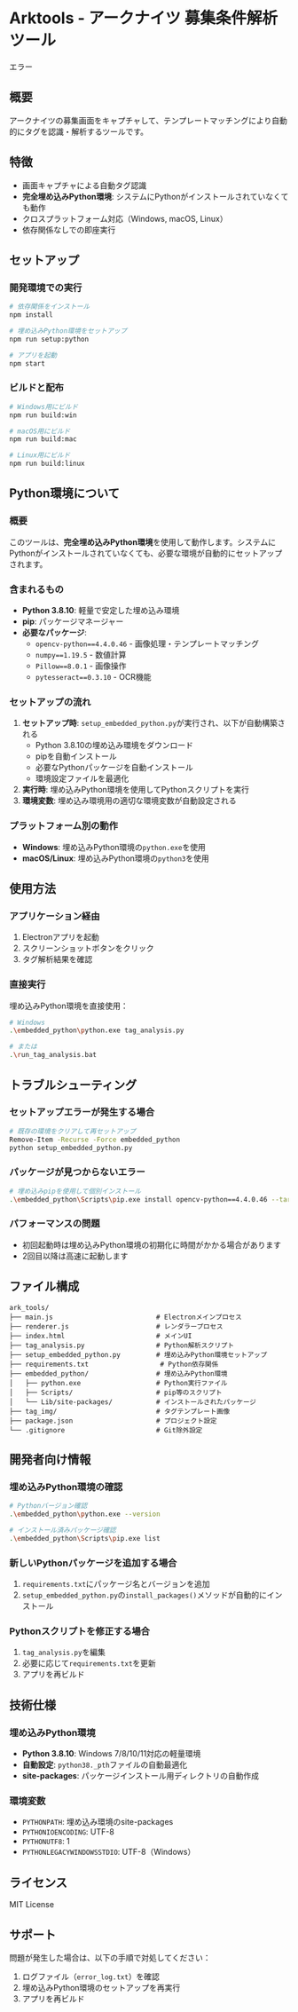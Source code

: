 # Arktools - アークナイツ 募集条件解析ツール
エラー

## 概要
アークナイツの募集画面をキャプチャして、テンプレートマッチングにより自動的にタグを認識・解析するツールです。

## 特徴
- 画面キャプチャによる自動タグ認識
- **完全埋め込みPython環境**: システムにPythonがインストールされていなくても動作
- クロスプラットフォーム対応（Windows, macOS, Linux）
- 依存関係なしでの即座実行

## セットアップ

### 開発環境での実行
```bash
# 依存関係をインストール
npm install

# 埋め込みPython環境をセットアップ
npm run setup:python

# アプリを起動
npm start
```

### ビルドと配布
```bash
# Windows用にビルド
npm run build:win

# macOS用にビルド
npm run build:mac

# Linux用にビルド
npm run build:linux
```

## Python環境について

### 概要
このツールは、**完全埋め込みPython環境**を使用して動作します。システムにPythonがインストールされていなくても、必要な環境が自動的にセットアップされます。

### 含まれるもの
- **Python 3.8.10**: 軽量で安定した埋め込み環境
- **pip**: パッケージマネージャー
- **必要なパッケージ**:
  - `opencv-python==4.4.0.46` - 画像処理・テンプレートマッチング
  - `numpy==1.19.5` - 数値計算
  - `Pillow==8.0.1` - 画像操作
  - `pytesseract==0.3.10` - OCR機能

### セットアップの流れ
1. **セットアップ時**: `setup_embedded_python.py`が実行され、以下が自動構築される
   - Python 3.8.10の埋め込み環境をダウンロード
   - pipを自動インストール
   - 必要なPythonパッケージを自動インストール
   - 環境設定ファイルを最適化
2. **実行時**: 埋め込みPython環境を使用してPythonスクリプトを実行
3. **環境変数**: 埋め込み環境用の適切な環境変数が自動設定される

### プラットフォーム別の動作
- **Windows**: 埋め込みPython環境の`python.exe`を使用
- **macOS/Linux**: 埋め込みPython環境の`python3`を使用

## 使用方法

### アプリケーション経由
1. Electronアプリを起動
2. スクリーンショットボタンをクリック
3. タグ解析結果を確認

### 直接実行
埋め込みPython環境を直接使用：

```bash
# Windows
.\embedded_python\python.exe tag_analysis.py

# または
.\run_tag_analysis.bat
```

## トラブルシューティング

### セットアップエラーが発生する場合
```bash
# 既存の環境をクリアして再セットアップ
Remove-Item -Recurse -Force embedded_python
python setup_embedded_python.py
```

### パッケージが見つからないエラー
```bash
# 埋め込みpipを使用して個別インストール
.\embedded_python\Scripts\pip.exe install opencv-python==4.4.0.46 --target .\embedded_python\Lib\site-packages --no-user
```

### パフォーマンスの問題
- 初回起動時は埋め込みPython環境の初期化に時間がかかる場合があります
- 2回目以降は高速に起動します

## ファイル構成
```
ark_tools/
├── main.js                          # Electronメインプロセス
├── renderer.js                      # レンダラープロセス
├── index.html                       # メインUI
├── tag_analysis.py                  # Python解析スクリプト
├── setup_embedded_python.py         # 埋め込みPython環境セットアップ
├── requirements.txt                  # Python依存関係
├── embedded_python/                 # 埋め込みPython環境
│   ├── python.exe                   # Python実行ファイル
│   ├── Scripts/                     # pip等のスクリプト
│   └── Lib/site-packages/           # インストールされたパッケージ
├── tag_img/                         # タグテンプレート画像
├── package.json                     # プロジェクト設定
└── .gitignore                       # Git除外設定
```

## 開発者向け情報

### 埋め込みPython環境の確認
```bash
# Pythonバージョン確認
.\embedded_python\python.exe --version

# インストール済みパッケージ確認
.\embedded_python\Scripts\pip.exe list
```

### 新しいPythonパッケージを追加する場合
1. `requirements.txt`にパッケージ名とバージョンを追加
2. `setup_embedded_python.py`の`install_packages()`メソッドが自動的にインストール

### Pythonスクリプトを修正する場合
1. `tag_analysis.py`を編集
2. 必要に応じて`requirements.txt`を更新
3. アプリを再ビルド

## 技術仕様

### 埋め込みPython環境
- **Python 3.8.10**: Windows 7/8/10/11対応の軽量環境
- **自動設定**: `python38._pth`ファイルの自動最適化
- **site-packages**: パッケージインストール用ディレクトリの自動作成

### 環境変数
- `PYTHONPATH`: 埋め込み環境のsite-packages
- `PYTHONIOENCODING`: UTF-8
- `PYTHONUTF8`: 1
- `PYTHONLEGACYWINDOWSSTDIO`: UTF-8（Windows）

## ライセンス
MIT License

## サポート
問題が発生した場合は、以下の手順で対処してください：
1. ログファイル（`error_log.txt`）を確認
2. 埋め込みPython環境のセットアップを再実行
3. アプリを再ビルド
